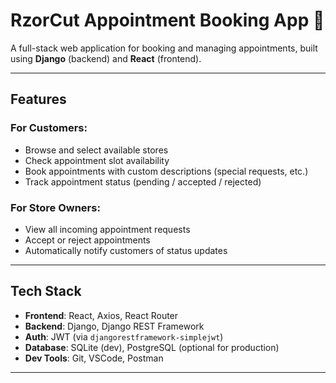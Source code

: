 # RzorCut Appointment Booking App 💈

A full-stack web application for booking and managing appointments, built using **Django** (backend) and **React** (frontend).

---

## Features

### For Customers:
- Browse and select available stores
- Check appointment slot availability
- Book appointments with custom descriptions (special requests, etc.)
- Track appointment status (pending / accepted / rejected)

### For Store Owners:
- View all incoming appointment requests
- Accept or reject appointments
- Automatically notify customers of status updates

---

## Tech Stack

- **Frontend**: React, Axios, React Router
- **Backend**: Django, Django REST Framework
- **Auth**: JWT (via `djangorestframework-simplejwt`)
- **Database**: SQLite (dev), PostgreSQL (optional for production)
- **Dev Tools**: Git, VSCode, Postman

---

